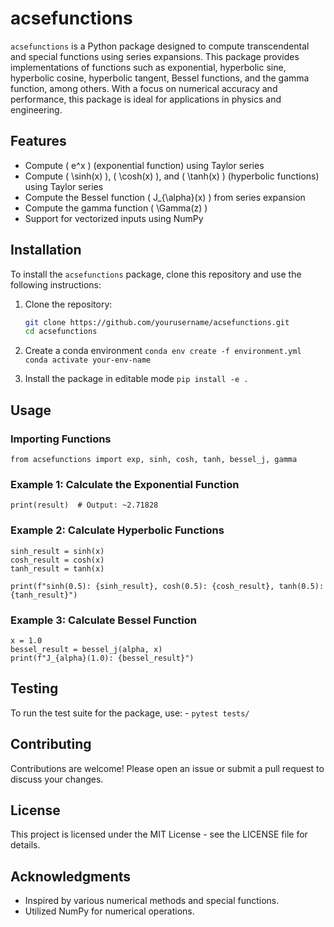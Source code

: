 # acsefunctions

`acsefunctions` is a Python package designed to compute transcendental and special functions using series expansions. This package provides implementations of functions such as exponential, hyperbolic sine, hyperbolic cosine, hyperbolic tangent, Bessel functions, and the gamma function, among others. With a focus on numerical accuracy and performance, this package is ideal for applications in physics and engineering.

## Features

- Compute \( e^x \) (exponential function) using Taylor series
- Compute \( \sinh(x) \), \( \cosh(x) \), and \( \tanh(x) \) (hyperbolic functions) using Taylor series
- Compute the Bessel function \( J_{\alpha}(x) \) from series expansion
- Compute the gamma function \( \Gamma(z) \)
- Support for vectorized inputs using NumPy

## Installation

To install the `acsefunctions` package, clone this repository and use the following instructions:

1. Clone the repository:

   ```bash
   git clone https://github.com/yourusername/acsefunctions.git
   cd acsefunctions

2. Create a conda environment
    `conda env create -f environment.yml`
    `conda activate your-env-name`

3. Install the package in editable mode
    `pip install -e .`

## Usage

### Importing Functions
 ``` from acsefunctions import exp, sinh, cosh, tanh, bessel_j, gamma ```

### Example 1: Calculate the Exponential Function
``` result = exp(1)  # e^1
print(result)  # Output: ~2.71828 
```

### Example 2: Calculate Hyperbolic Functions

``` x = 0.5
sinh_result = sinh(x)
cosh_result = cosh(x)
tanh_result = tanh(x)

print(f"sinh(0.5): {sinh_result}, cosh(0.5): {cosh_result}, tanh(0.5): {tanh_result}") 
```


### Example 3: Calculate Bessel Function

``` alpha = 0.5  # Order of the Bessel function
x = 1.0
bessel_result = bessel_j(alpha, x)
print(f"J_{alpha}(1.0): {bessel_result}")
```

## Testing
To run the test suite for the package, use:
    - `pytest tests/`


## Contributing
Contributions are welcome! Please open an issue or submit a pull request to discuss your changes.

## License
This project is licensed under the MIT License - see the LICENSE file for details.

## Acknowledgments
* Inspired by various numerical methods and special functions.
* Utilized NumPy for numerical operations.
